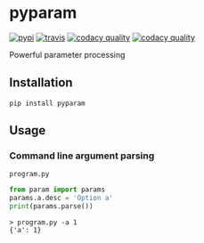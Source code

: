 # pyparam
[![pypi][1]][2] [![travis][3]][4] [![codacy quality][5]][6] [![codacy quality][7]][6] 

Powerful parameter processing

## Installation
`pip install pyparam`

## Usage
### Command line argument parsing
`program.py`
```python
from param import params
params.a.desc = 'Option a'
print(params.parse())
```
```shell
> program.py -a 1
{'a': 1}
```

[1]: https://img.shields.io/pypi/v/pyparam.svg?style=flat-square
[2]: https://pypi.org/project/pyparam/
[3]: https://img.shields.io/travis/pwwang/pyparam.svg?style=flat-square
[4]: https://travis-ci.org/pwwang/pyparam
[5]: https://img.shields.io/codacy/grade/a34b1afaccf84019a6b138d40932d566.svg?style=flat-square
[6]: https://app.codacy.com/project/pwwang/pyparam/dashboard
[7]: https://img.shields.io/codacy/coverage/a34b1afaccf84019a6b138d40932d566.svg?style=flat-square